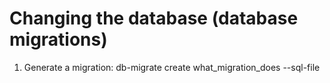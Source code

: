 Changing the database (database migrations)
===========================================
1. Generate a migration: db-migrate create what_migration_does --sql-file
